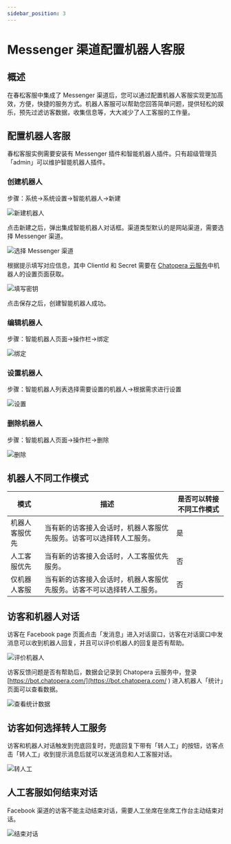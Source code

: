 ```yaml
---
sidebar_position: 3
---
```


# Messenger 渠道配置机器人客服

## 概述

在春松客服中集成了 Messenger 渠道后，您可以通过配置机器人客服实现更加高效，方便，快捷的服务方式。机器人客服可以帮助您回答简单问题，提供轻松的娱乐，预先过滤访客数据，收集信息等，大大减少了人工客服的工作量。

## 配置机器人客服

春松客服实例需要安装有 Messenger 插件和智能机器人插件。只有超级管理员「admin」可以维护智能机器人插件。

### 创建机器人

步骤：系统→系统设置→智能机器人→新建

![新建机器人](../../images/products/cskefu/messenger/image2021-2-5_17-31-50.png)

点击新建之后，弹出集成智能机器人对话框。渠道类型默认的是网站渠道，需要选择 Messenger 渠道。

![选择 Messenger 渠道](../../images/products/cskefu/messenger/image2021-2-5_17-27-10.png)

根据提示填写对应信息，其中 ClientId 和 Secret 需要在 [Chatopera 云服务](https://bot.chatopera.com/)中机器人的设置页面获取。

![填写密钥](../../images/products/cskefu/messenger/image2021-2-5_17-37-46.png)

点击保存之后，创建智能机器人成功。

### 编辑机器人

步骤：智能机器人页面→操作栏→绑定

![绑定](../../images/products/cskefu/messenger/image2021-2-5_17-43-12.png)

### 设置机器人

步骤：智能机器人列表选择需要设置的机器人→根据需求进行设置

![设置](../../images/products/cskefu/messenger/image2021-2-5_17-46-49.png)

### 删除机器人

步骤：智能机器人页面→操作栏→删除

![删除](../../images/products/cskefu/messenger/image2021-2-5_17-48-25.png)

## 机器人不同工作模式

| 模式|  描述|  是否可以转接不同工作模式|
| --- | --- | --- |
| 机器人客服优先|  当有新的访客接入会话时，机器人客服优先服务。访客可以选择转人工服务。|  是|
| 人工客服优先 | 当有新的访客接入会话时，人工客服优先服务。| 否|
| 仅机器人客服 | 当有新的访客接入会话时，机器人客服优先服务。访客不可以选择转人工服务。| 否|
<!-- markup:table-caption 机器人的工作模式 -->

## 访客和机器人对话

访客在 Facebook page 页面点击「发消息」进入对话窗口，访客在对话窗口中发消息可以收到机器人回复，并且可以评价机器人的回复是否有帮助。

![评价机器人](../../images/products/cskefu/messenger/image2021-2-6_15-45-50.png)

访客反馈问题是否有帮助后，数据会记录到 Chatopera 云服务中，登录 [https://bot.chatopera.com/](https://bot.chatopera.com/ ) 进入机器人「统计」页面可以查看数据。

![查看统计数据](../../images/products/cskefu/messenger/image2021-2-6_16-9-34.png)

## 访客如何选择转人工服务

访客和机器人对话触发到兜底回复时，兜底回复下带有「转人工」的按钮，访客点击「转人工」收到提示消息后就可以发送消息和人工客服对话。

![转人工](../../images/products/cskefu/messenger/image2021-2-8_19-28-4.png)

## 人工客服如何结束对话

Facebook 渠道的访客不能主动结束对话，需要人工坐席在坐席工作台主动结束对话。

![结束对话](../../images/products/cskefu/messenger/image2021-2-8_19-41-19.png)
